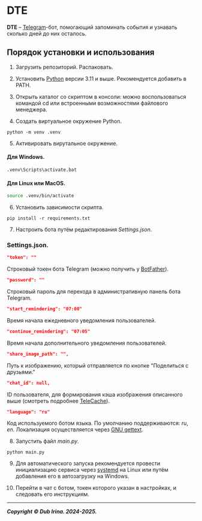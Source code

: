 # DTE
**DTE** – [Telegram](https://telegram.org)-бот, помогающий запоминать события и узнавать сколько дней до них осталось.

## Порядок установки и использования
1. Загрузить репозиторий. Распаковать.

2. Установить [Python](https://www.python.org/downloads/) версии 3.11 и выше. Рекомендуется добавить в PATH.

3. Открыть каталог со скриптом в консоли: можно воспользоваться командой cd или встроенными возможностями файлового менеджера.

4. Создать виртуальное окружение Python.

```
python -m venv .venv
```

5. Активировать вирутальное окружение.

#### Для Windows.
    
```shell
.venv\Scripts\activate.bat
```

#### Для Linux или MacOS.

```bash
source .venv/bin/activate
```

6. Установить зависимости скрипта.

```
pip install -r requirements.txt
```

7. Настроить бота путём редактирования _Settings.json_.

### Settings.json.

```JSON
"token": ""
```

Строковый токен бота Telegram (можно получить у [BotFather](https://t.me/BotFather)).

```JSON
"password": ""
```

Строковый пароль для перехода в административную панель бота Telegram.

```JSON
"start_remindering": "07:00"
```

Время начала ежедневного уведомления пользователей.

```JSON
"continue_remindering": "07:05"
```

Время начала дополнительного уведомления пользователей.

```JSON
"share_image_path": "",
```

Путь к изображению, который отправляется по кнопке "Поделиться с друзьями."

```JSON
"chat_id": null, 
```

ID пользователя, для формирования кэша изображения описанного выше (смотреть подробнее [TeleCache](https://github.com/DUB1401/dublib/blob/main/docs/TelebotUtils/Cache.md)).

```JSON
"language": "ru"
```

Код используемого ботом языка. По умолчанию поддерживаются: _ru_, _en_. Локализация осуществляется через [GNU gettext](https://www.gnu.org/software/gettext/manual/gettext.html).

8. Запустить файл _main.py_.

```
python main.py
```

9. Для автоматического запуска рекомендуется провести инициализацию сервиса через [systemd](systemd/README.md) на Linux или путём добавления его в автозагрузку на Windows.

10. Перейти в чат с ботом, токен которого указан в настройках, и следовать его инструкциям.

---
**_Copyright © Dub Irina. 2024-2025._**
